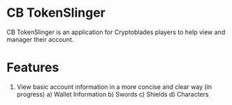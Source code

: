 # CB TokenSlinger
CB TokenSlinger is an application for Cryptoblades players to help view and manager their account.

# Features
1) View basic account information in a more concise and clear way (in progress)
 a) Wallet Information
 b) Swords
 c) Shields
 d) Characters